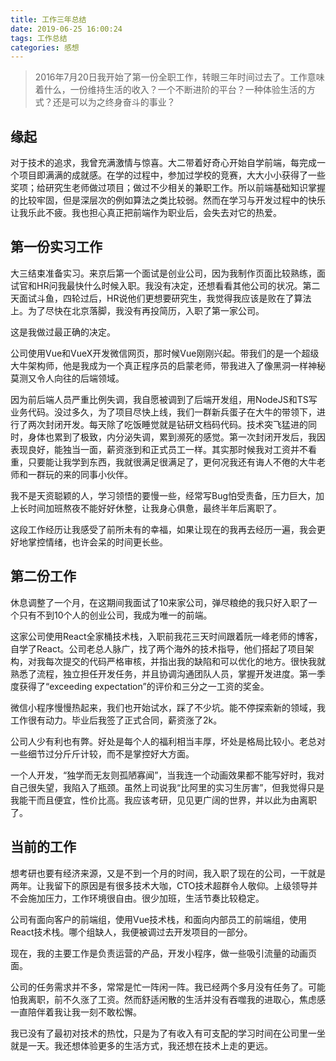 ```yaml
---
title: 工作三年总结
date: 2019-06-25 16:00:24
tags: 工作总结
categories: 感想
---
```


> 2016年7月20日我开始了第一份全职工作，转眼三年时间过去了。工作意味着什么，一份维持生活的收入？一个不断进阶的平台？一种体验生活的方式？还是可以为之终身奋斗的事业？

## 缘起

对于技术的追求，我曾充满激情与惊喜。大二带着好奇心开始自学前端，每完成一个项目即满满的成就感。在学的过程中，参加过学校的竞赛，大大小小获得了一些奖项；给研究生老师做过项目；做过不少相关的兼职工作。所以前端基础知识掌握的比较牢固，但是深层次的例如算法之类比较弱。然而在学习与开发过程中的快乐让我乐此不疲。我也担心真正把前端作为职业后，会失去对它的热爱。

## 第一份实习工作

大三结束准备实习。来京后第一个面试是创业公司，因为我制作页面比较熟练，面试官和HR问我最快什么时候入职。我没有决定，还想看看其他公司的状况。第二天面试斗鱼，四轮过后，HR说他们更想要研究生，我觉得我应该是败在了算法上。为了尽快在北京落脚，我没有再投简历，入职了第一家公司。

这是我做过最正确的决定。

公司使用Vue和VueX开发微信网页，那时候Vue刚刚兴起。带我们的是一个超级大牛架构师，他是我成为一个真正程序员的启蒙老师，带我进入了像黑洞一样神秘莫测又令人向往的后端领域。

因为前后端人员严重比例失调，我自愿被调到了后端开发组，用NodeJS和TS写业务代码。没过多久，为了项目尽快上线，我们一群新兵蛋子在大牛的带领下，进行了两次封闭开发。每天除了吃饭睡觉就是钻研文档码代码。技术突飞猛进的同时，身体也累到了极致，内分泌失调，累到濒死的感觉。第一次封闭开发后，我因表现良好，能独当一面，薪资涨到和正式员工一样。其实那时候我对工资并不看重，只要能让我学到东西，我就很满足很满足了，更何况我还有诲人不倦的大牛老师和一群玩的来的同事小伙伴。

我不是天资聪颖的人，学习领悟的要慢一些，经常写Bug怕受责备，压力巨大，加上长时间加班熬夜不能好好休整，让我身心俱惫，最终半年后离职了。

这段工作经历让我感受了前所未有的幸福，如果让现在的我再去经历一遍，我会更好地掌控情绪，也许会呆的时间更长些。

## 第二份工作

休息调整了一个月，在这期间我面试了10来家公司，弹尽粮绝的我只好入职了一个只有不到10个人的创业公司，我成为唯一的前端。

这家公司使用React全家桶技术栈，入职前我花三天时间跟着阮一峰老师的博客，自学了React。公司老总人脉广，找了两个海外的技术指导，他们搭起了项目架构，对我每次提交的代码严格审核，并指出我的缺陷和可以优化的地方。很快我就熟悉了流程，独立担任开发任务，并且协调沟通团队人员，掌握开发进度。第一季度获得了“exceeding expectation”的评价和三分之一工资的奖金。

微信小程序慢慢热起来，我们也开始试水，踩了不少坑。能不停探索新的领域，我工作很有动力。毕业后我签了正式合同，薪资涨了2k。

公司人少有利也有弊。好处是每个人的福利相当丰厚，坏处是格局比较小。老总对一些细节过分斤斤计较，而不是掌控好大方面。

一个人开发，“独学而无友则孤陋寡闻”，当我连一个动画效果都不能写好时，我对自己很失望，我陷入了瓶颈。虽然上司说我“比阿里的实习生厉害”，但我觉得只是我能干而且便宜，性价比高。我应该考研，见见更广阔的世界，并以此为由离职了。

## 当前的工作

想考研也要有经济来源，又是不到一个月的时间，我入职了现在的公司，一干就是两年。让我留下的原因是有很多技术大咖，CTO技术超群令人敬仰。上级领导并不会施加压力，工作环境很自由。很少加班，生活节奏比较稳定。

公司有面向客户的前端组，使用Vue技术栈，和面向内部员工的前端组，使用React技术栈。哪个组缺人，我便被调过去开发项目的一部分。

现在，我的主要工作是负责运营的产品，开发小程序，做一些吸引流量的动画页面。

公司的任务需求并不多，常常是忙一阵闲一阵。我已经两个多月没有任务了。可能怕我离职，前不久涨了工资。然而舒适闲散的生活并没有吞噬我的进取心，焦虑感一直陪伴着我让我一刻不敢松懈。

我已没有了最初对技术的热忱，只是为了有收入有可支配的学习时间在公司里一坐就是一天。我还想体验更多的生活方式，我还想在技术上走的更远。

<!-- 是走是留，此时我又陷入了十字路口... -->